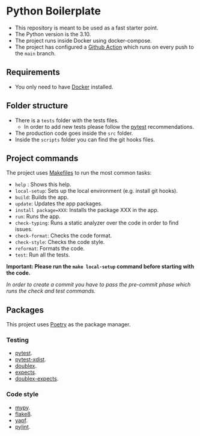 # Python Boilerplate

- This repository is meant to be used as a fast starter point.
- The Python version is the 3.10.
- The project runs inside Docker using docker-compose.
- The project has configured a [Github Action](https://github.com/pmareke/python-boilerplate/actions) which runs on every push to the `main` branch.

## Requirements
- You only need to have [Docker](https://www.docker.com/) installed.

## Folder structure

- There is a `tests` folder with the tests files.
  - In order to add new tests please follow the [pytest](https://docs.pytest.org/en/7.1.x/getting-started.html) recommendations.
- The production code goes inside the `src` folder.
- Inside the `scripts` folder you can find the git hooks files.

## Project commands

The project uses [Makefiles](https://www.gnu.org/software/make/manual/html_node/Introduction.html) to run the most common tasks:

- `help` : Shows this help.
- `local-setup`: Sets up the local environment (e.g. install git hooks).
- `build`: Builds the app.
- `update`: Updates the app packages.
- `install package=XXX`: Installs the package XXX in the app.
- `run`: Runs the app.
- `check-typing`: Runs a static analyzer over the code in order to find issues.
- `check-format`: Checks the code format.
- `check-style`: Checks the code style.
- `reformat`: Formats the code.
- `test`: Run all the tests.

**Important: Please run the `make local-setup` command before starting with the code.**

_In order to create a commit you have to pass the pre-commit phase which runs the check and test commands._

## Packages

This project uses [Poetry](https://python-poetry.org) as the package manager.

### Testing
- [pytest](https://docs.pytest.org/en/7.1.x/contents.html).
- [pytest-xdist](https://github.com/pytest-dev/pytest-xdist).
- [doublex](https://github.com/davidvilla/python-doublex).
- [expects](https://expects.readthedocs.io/en/stable/).
- [doublex-expects](https://github.com/jaimegildesagredo/doublex-expects).

### Code style
- [mypy](https://mypy.readthedocs.io/en/stable/).
- [flake8](https://flake8.pycqa.org/en/latest/).
- [yapf](https://github.com/google/yapf).
- [pylint](https://github.com/pylint-dev/pylint).
